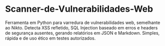 # Scanner-de-Vulnerabilidades-Web
Ferramenta em Python para varredura de vulnerabilidades web, semelhante ao Nikto. Detecta XSS refletido, SQL Injection baseado em erros e headers de segurança ausentes, gerando relatórios em JSON e Markdown. Simples, rápida e de uso ético em testes autorizados.
